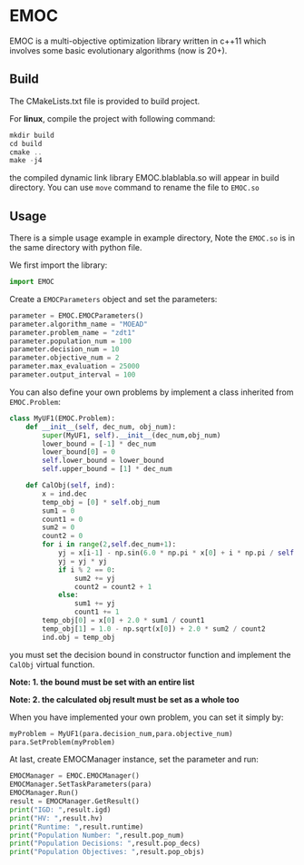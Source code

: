 # EMOC

EMOC is a multi-objective optimization library written in c++11 which involves some basic evolutionary algorithms (now is 20+). 



## Build

The CMakeLists.txt file is provided to build project.

For **linux**, compile the project with following command:

```c++
mkdir build
cd build
cmake ..
make -j4
```

the compiled dynamic link library EMOC.blablabla.so will appear in build directory. You can use `move` command to rename the file to `EMOC.so`

  

## Usage

There is a simple usage example in example directory, Note the `EMOC.so` is in the same directory with python file.



We first import the library:

```python
import EMOC
```

Create a `EMOCParameters`  object and set the parameters:

```python
parameter = EMOC.EMOCParameters()
parameter.algorithm_name = "MOEAD"
parameter.problem_name = "zdt1"
parameter.population_num = 100
parameter.decision_num = 10
parameter.objective_num = 2
parameter.max_evaluation = 25000
parameter.output_interval = 100
```

You can also define your own problems by implement a class inherited from `EMOC.Problem`:

```python
class MyUF1(EMOC.Problem):
    def __init__(self, dec_num, obj_num):
        super(MyUF1, self).__init__(dec_num,obj_num)
        lower_bound = [-1] * dec_num
        lower_bound[0] = 0
        self.lower_bound = lower_bound
        self.upper_bound = [1] * dec_num

    def CalObj(self, ind):
        x = ind.dec
        temp_obj = [0] * self.obj_num
        sum1 = 0
        count1 = 0
        sum2 = 0
        count2 = 0
        for i in range(2,self.dec_num+1):
            yj = x[i-1] - np.sin(6.0 * np.pi * x[0] + i * np.pi / self.dec_num)
            yj = yj * yj
            if i % 2 == 0:
                sum2 += yj
                count2 = count2 + 1
            else:
                sum1 += yj
                count1 += 1
        temp_obj[0] = x[0] + 2.0 * sum1 / count1
        temp_obj[1] = 1.0 - np.sqrt(x[0]) + 2.0 * sum2 / count2
        ind.obj = temp_obj
```

you must set the decision bound in constructor function and implement the `CalObj` virtual function.

**Note: 1. the bound must be set with an entire list**

**Note: 2. the calculated obj result must be set as a whole too**



When you have implemented your own problem, you can set it simply by:

```python
myProblem = MyUF1(para.decision_num,para.objective_num)
para.SetProblem(myProblem)
```

At last, create EMOCManager instance, set the parameter and run:

```python
EMOCManager = EMOC.EMOCManager()
EMOCManager.SetTaskParameters(para)
EMOCManager.Run()
result = EMOCManager.GetResult()
print("IGD: ",result.igd)
print("HV: ",result.hv)
print("Runtime: ",result.runtime)
print("Population Number: ",result.pop_num)
print("Population Decisions: ",result.pop_decs)
print("Population Objectives: ",result.pop_objs)
```
